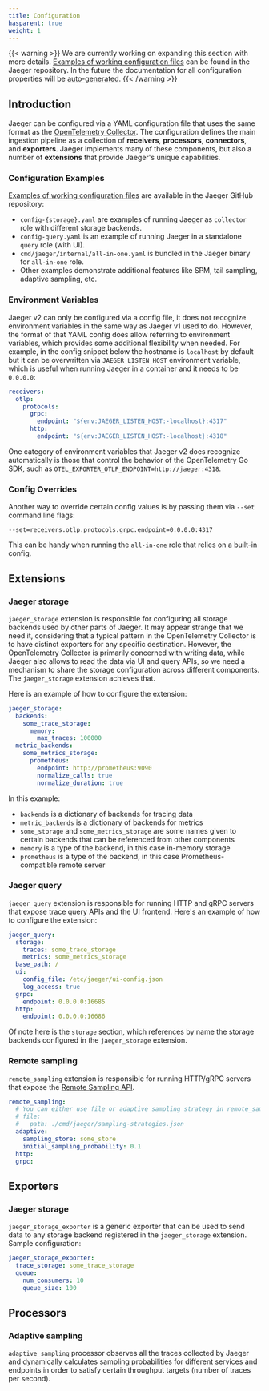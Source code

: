 ```yaml
---
title: Configuration
hasparent: true
weight: 1
---
```


{{< warning >}}
We are currently working on expanding this section with more details. [Examples of working configuration files](https://github.com/jaegertracing/jaeger/tree/main/cmd/jaeger) can be found in the Jaeger repository. In the future the documentation for all configuration properties will be [auto-generated](https://github.com/jaegertracing/jaeger/issues/6186).
{{< /warning >}}

## Introduction

Jaeger can be configured via a YAML configuration file that uses the same format as the [OpenTelemetry Collector](https://opentelemetry.io/docs/collector/configuration/). The configuration defines the main ingestion pipeline as a collection of **receivers**, **processors**, **connectors**, and **exporters**. Jaeger implements many of these components, but also a number of **extensions** that provide Jaeger's unique capabilities.

### Configuration Examples

[Examples of working configuration files](https://github.com/jaegertracing/jaeger/tree/main/cmd/jaeger) are available in the Jaeger GitHub repository:
  * `config-{storage}.yaml` are examples of running Jaeger as `collector` role with different storage backends.
  * `config-query.yaml` is an example of running Jaeger in a standalone `query` role (with UI).
  * `cmd/jaeger/internal/all-in-one.yaml` is bundled in the Jaeger binary for `all-in-one` role.
  * Other examples demonstrate additional features like SPM, tail sampling, adaptive sampling, etc.

### Environment Variables

Jaeger v2 can only be configured via a config file, it does not recognize environment variables in the same way as Jaeger v1 used to do. However, the format of that YAML config does allow referring to environment variables, which provides some additional flexibility when needed. For example, in the config snippet below the hostname is `localhost` by default but it can be overwritten via `JAEGER_LISTEN_HOST` environment variable, which is useful when running Jaeger in a container and it needs to be `0.0.0.0`:

```yaml
receivers:
  otlp:
    protocols:
      grpc:
        endpoint: "${env:JAEGER_LISTEN_HOST:-localhost}:4317"
      http:
        endpoint: "${env:JAEGER_LISTEN_HOST:-localhost}:4318"
```

One category of environment variables that Jaeger v2 does recognize automatically is those that control the behavior of the OpenTelemetry Go SDK, such as `OTEL_EXPORTER_OTLP_ENDPOINT=http://jaeger:4318`.

### Config Overrides

Another way to override certain config values is by passing them via `--set` command line flags:
```
--set=receivers.otlp.protocols.grpc.endpoint=0.0.0.0:4317
```

This can be handy when running the `all-in-one` role that relies on a built-in config.

## Extensions

### Jaeger storage

`jaeger_storage` extension is responsible for configuring all storage backends used by other parts of Jaeger. It may appear strange that we need it, considering that a typical pattern in the OpenTelemetry Collector is to have distinct exporters for any specific destination. However, the OpenTelemetry Collector is primarily concerned with writing data, while Jaeger also allows to read the data via UI and query APIs, so we need a mechanism to share the storage configuration across different components. The `jaeger_storage` extension achieves that.

Here is an example of how to configure the extension:

```yaml
jaeger_storage:
  backends:
    some_trace_storage:
      memory:
        max_traces: 100000
  metric_backends:
    some_metrics_storage:
      prometheus:
        endpoint: http://prometheus:9090
        normalize_calls: true
        normalize_duration: true
```

In this example:
  * `backends` is a dictionary of backends for tracing data
  * `metric_backends` is a dictionary of backends for metrics
  * `some_storage` and `some_metrics_storage` are some names given to certain backends that can be referenced from other components
  * `memory` is a type of the backend, in this case in-memory storage
  * `prometheus` is a type of the backend, in this case Prometheus-compatible remote server

### Jaeger query

`jaeger_query` extension is responsible for running HTTP and gRPC servers that expose trace query APIs and the UI frontend. Here's an example of how to configure the extension:

```yaml
jaeger_query:
  storage:
    traces: some_trace_storage
    metrics: some_metrics_storage
  base_path: /
  ui:
    config_file: /etc/jaeger/ui-config.json
    log_access: true
  grpc:
    endpoint: 0.0.0.0:16685
  http:
    endpoint: 0.0.0.0:16686
```

Of note here is the `storage` section, which references by name the storage backends configured in the `jaeger_storage` extension.

### Remote sampling

`remote_sampling` extension is responsible for running HTTP/gRPC servers that expose the [Remote Sampling API](../apis/#remote-sampling-configuration).

```yaml
remote_sampling:
  # You can either use file or adaptive sampling strategy in remote_sampling
  # file:
  #   path: ./cmd/jaeger/sampling-strategies.json
  adaptive:
    sampling_store: some_store
    initial_sampling_probability: 0.1
  http:
  grpc:
```

## Exporters

### Jaeger storage

`jaeger_storage_exporter` is a generic exporter that can be used to send data to any storage backend registered in the `jaeger_storage` extension. Sample configuration:

```yaml
jaeger_storage_exporter:
  trace_storage: some_trace_storage
  queue:
    num_consumers: 10
    queue_size: 100
```

## Processors

### Adaptive sampling

`adaptive_sampling` processor observes all the traces collected by Jaeger and dynamically calculates sampling probabilities for different services and endpoints in order to satisfy certain throughput targets (number of traces per second).
